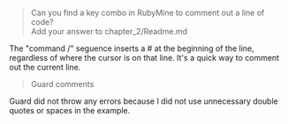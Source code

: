 > Can you find a key combo in RubyMine to comment out a line of code?  
> Add your answer to chapter_2/Readme.md

The "command /" seguence inserts a # at the beginning of the line, regardless of
where the cursor is on that line. It's a quick way to comment out the current line.

> Guard comments

Guard did not throw any errors because I did not use unnecessary double quotes or
spaces in the example.
